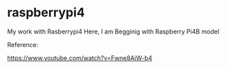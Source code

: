 # raspberrypi4
My work with Rasberrypi4
Here, I am Begginig with Raspberry Pi4B model

Reference:

https://www.youtube.com/watch?v=Fwne8AiW-b4
